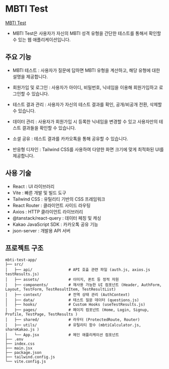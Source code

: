 # MBTI Test

[MBTI Test](https://mbti-test-woozi.vercel.app/)


- MBTI Test은 사용자가 자신의 MBTI 성격 유형을 간단한 테스트를 통해서 확인할 수 있는 웹 애플리케이션입니다.

## 주요 기능

- MBTI 테스트 : 사용자가 질문에 답하면 MBTI 유형을 계산하고, 해당 유형에 대한 설명을 제공합니다.

- 회원가입 및 로그인 : 사용자가 아이디, 비밀번호, 닉네임을 이용해 회원가입하고 로그인할 수 있습니다.

- 테스트 결과 관리 : 사용자가 자신의 테스트 결과를 확인, 공개/비공개 전환, 삭제할 수 있습니다.

- 데이터 관리 : 사용자가 회원가입 시 등록한 닉네임을 변경할 수 있고 사용자만의 테스트 결과들을 확인할 수 있습니다.

- 소셜 공유 : 테스트 결과를 카카오톡을 통해  공유할 수 있습니다.

- 반응형 디자인 : Tailwind CSS를 사용하여 다양한 화면 크기에 맞게 최적화된 UI를 제공합니다.

## 사용 기술
- React : UI 라이브러리
- Vite : 빠른 개발 및 빌드 도구
- Tailwind CSS : 유틸리티 기반의 CSS 프레임워크
- React Router : 클라이언트 사이드 라우팅
- Axios : HTTP 클라이언트 라이브러리
- @tanstack/react-query : 데이터 페칭 및 캐싱
- Kakao JavaScript SDK : 카카오톡 공유 기능
- json-server : 개발용 API 서버

## 프로젝트 구조
```
mbti-test-app/
├── src/
│   ├── api/                # API 호출 관련 파일 (auth.js, axios.js testResults.js)
│   ├── assets/             # 이미지, 폰트 등 정적 자원
│   ├── components/         # 재사용 가능한 UI 컴포넌트 (Header, AuthForm, Layout, TestForm, TestResultItem, TestResultList)
│   ├── context/            # 전역 상태 관리 (AuthContext)
│   ├── data/               # 테스트 질문 데이터 (questions.js)
│   ├── hooks/              # Custom Hooks (useTestResults.js)
│   ├── pages/              # 페이지 컴포넌트 (Home, Login, Signup, Profile, TestPage, TestResults )
│   ├── shared/             # 라우터 (ProtectedRoute, Router)
│   ├── utils/              # 유틸리티 함수 (mbtiCalculator.js, shareKakao.js )
│   └── App.jsx             # 메인 애플리케이션 컴포넌트
├── .env                  
├── index.css
├── main.jsx
├── package.json
├── tailwind.config.js
└── vite.config.js
```
